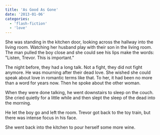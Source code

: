 ```yaml
---
title: 'As Good As Gone'
date: '2013-01-06'
categories:
  - 'flash-fiction'
  - 'love'
---
```


She was standing in the kitchen door, looking across the hallway into the living
room. Watching her husband play with their son in the living room. The man
pulled the boy close and she could see his lips make the words: "Listen, Trevor.
This is important."

<!-- truncate -->


The night before, they had a long talk. Not a fight, they did not fight anymore.
He was mourning after their dead love. She wished she could speak about love in
romantic terms like that. To her, it had been no more than a word for years now.
Then he spoke about the other woman.

When they were done talking, he went downstairs to sleep on the couch. She cried
quietly for a little while and then slept the sleep of the dead into the
morning.

He let the boy go and left the room. Trevor got back to the toy train, but there
was intense focus in his face.

She went back into the kitchen to pour herself some more wine.
